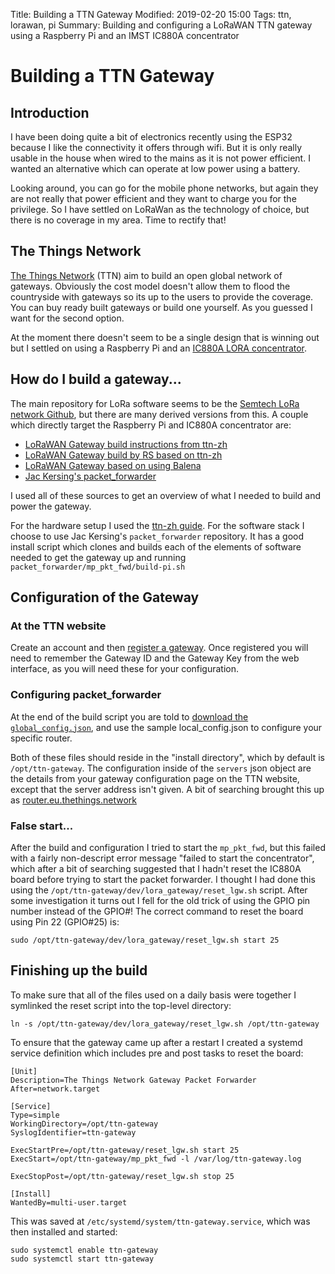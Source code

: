 Title: Building a TTN Gateway
Modified: 2019-02-20 15:00
Tags: ttn, lorawan, pi
Summary: Building and configuring a LoRaWAN TTN gateway using a Raspberry Pi and an IMST IC880A concentrator

# Building a TTN Gateway

## Introduction

I have been doing quite a bit of electronics recently using the ESP32 because
I like the connectivity it offers through wifi.  But it is only really usable
in the house when wired to the mains as it is not power efficient.  I wanted an
alternative which can operate at low power using a battery.

Looking around, you can go for the mobile phone networks, but again they are
not really that power efficient and they want to charge you for the privilege.
So I have settled on LoRaWan as the technology of choice, but there is no
coverage in my area.  Time to rectify that!

## The Things Network

[The Things Network](https://www.thethingsnetwork.org/) (TTN) aim to build
an open global network of gateways.  Obviously the cost model doesn't allow
them to flood the countryside with gateways so its up to the users to provide
the coverage.  You can buy ready built gateways or build one yourself.  As you
guessed I want for the second option.

At the moment there doesn't seem to be a single design that is winning out but
I settled on using a Raspberry Pi and an [IC880A LORA
concentrator](https://wireless-solutions.de/products/radiomodules/ic880a.html).

## How do I build a gateway...

The main repository for LoRa software seems to be the [Semtech LoRa network
Github](https://github.com/Lora-net), but there are many derived versions from
this.  A couple which directly target the Raspberry Pi and IC880A concentrator
are:

* [LoRaWAN Gateway build instructions from
ttn-zh](https://github.com/ttn-zh/ic880a-gateway/wiki)
* [LoRaWAN Gateway build by RS based on
ttn-zh](https://www.rs-online.com/designspark/building-a-raspberry-pi-powered-lorawan-gateway)
* [LoRaWAN Gateway based on using
Balena](https://www.instructables.com/id/Raspberry-Pi-LoRaWAN-Gateway/)
* [Jac Kersing's packet_forwarder](https://github.com/kersing/packet_forwarder)

I used all of these sources to get an overview of what I needed to build and
power the gateway.

For the hardware setup I used the [ttn-zh
guide](https://github.com/ttn-zh/ic880a-gateway/wiki).  For the software stack I
choose to use Jac Kersing's `packet_forwarder`
repository.  It has a good install script which clones
and builds each of the elements of software needed to get the gateway up and
running `packet_forwarder/mp_pkt_fwd/build-pi.sh`

## Configuration of the Gateway

### At the TTN website

Create an account and then [register
a gateway](https://www.thethingsnetwork.org/docs/gateways/registration.html).
Once registered you will need to remember the Gateway ID and the Gateway Key
from the web interface, as you will need these for your configuration.

### Configuring packet_forwarder

At the end of the build script you are told to [download the 
`global_config.json`](https://github.com/TheThingsNetwork/gateway-conf), 
and use the sample local_config.json to configure your specific router.

Both of these files should reside in the "install directory", which by default
is `/opt/ttn-gateway`.  The configuration inside of the `servers` json object
are the details from your gateway configuration page on the TTN website, except
that the server address isn't given.  A bit of searching brought this up as
[router.eu.thethings.network](https://www.thethingsnetwork.org/forum/t/new-addresses-for-cloud-services-update-your-gateways/1813)

### False start...

After the build and configuration I tried to start the `mp_pkt_fwd`, but this
failed with a fairly non-descript error message "failed to start the
concentrator", which after a bit of searching suggested that I hadn't reset the
IC880A board before trying to start the packet forwarder.  I thought I had done
this using the `/opt/ttn-gateway/dev/lora_gateway/reset_lgw.sh` script.  After
some investigation it turns out I fell for the old trick of using the GPIO pin
number instead of the GPIO#!  The correct command to reset the board using Pin
22 (GPIO#25) is:

~~~ shell
sudo /opt/ttn-gateway/dev/lora_gateway/reset_lgw.sh start 25
~~~

## Finishing up the build

To make sure that all of the files used on a daily basis were together
I symlinked the reset script into the top-level directory:

~~~
ln -s /opt/ttn-gateway/dev/lora_gateway/reset_lgw.sh /opt/ttn-gateway
~~~

To ensure that the gateway came up after a restart I created a systemd service
definition which includes pre and post tasks to reset the board:

~~~
[Unit]
Description=The Things Network Gateway Packet Forwarder
After=network.target

[Service]
Type=simple
WorkingDirectory=/opt/ttn-gateway
SyslogIdentifier=ttn-gateway

ExecStartPre=/opt/ttn-gateway/reset_lgw.sh start 25
ExecStart=/opt/ttn-gateway/mp_pkt_fwd -l /var/log/ttn-gateway.log

ExecStopPost=/opt/ttn-gateway/reset_lgw.sh stop 25

[Install]
WantedBy=multi-user.target
~~~

This was saved at `/etc/systemd/system/ttn-gateway.service`, which was then
installed and started:

~~~
sudo systemctl enable ttn-gateway
sudo systemctl start ttn-gateway
~~~
